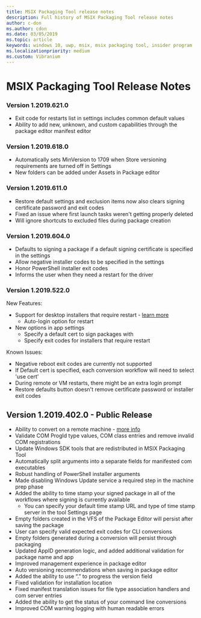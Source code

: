 ```yaml
---
title: MSIX Packaging Tool release notes
description: Full history of MSIX Packaging Tool release notes
author: c-don
ms.author: cdon
ms.date: 03/05/2019
ms.topic: article
keywords: windows 10, uwp, msix, msix packaging tool, insider program
ms.localizationpriority: medium
ms.custom: Vibranium
---
```


# MSIX Packaging Tool Release Notes

### Version 1.2019.621.0
- Exit code for restarts list in settings includes common default values
- Ability to add new, unknown, and custom capabilities through the package editor manifest editor

### Version 1.2019.618.0

- Automatically sets MinVersion to 1709 when Store versioning requirements are turned off in Settings
- New folders can be added under Assets in Package editor

### Version 1.2019.611.0

- Restore default settings and exclusion items now also clears signing certificate password and exit codes
- Fixed an issue where first launch tasks weren't getting properly deleted
- Will ignore shortcuts to excluded files during package creation

### Version 1.2019.604.0

- Defaults to signing a package if a default signing certificate is specified in the settings
- Allow negative installer codes to be specified in the settings
- Honor PowerShell installer exit codes
- Informs the user when they need a restart for the driver

### Version 1.2019.522.0

New Features:

- Support for desktop installers that require restart - [learn more](../support-restart.md)
    - Auto-login option for restart 
- New options in app settings
    - Specify a default cert to sign packages with 
    - Specify exit codes for installers that require restart
    
Known Issues:

- Negative reboot exit codes are currently not supported
- If Default cert is specified, each conversion workflow will need to select 'use cert'
- During remote or VM restarts, there might be an extra login prompt 
- Restore defaults button doesn't remove certificate password or installer exit codes

## Version 1.2019.402.0 - Public Release

 - Ability to convert on a remote machine - [more info](../remote-conversion-setup.md)
 - Validate COM ProgId type values, COM class entries and remove invalid COM registrations
 - Update Windows SDK tools that are redistributed in MSIX Packaging Tool 
 - Automatically split arguments into a separate fields for manifested com executables
 - Robust handling of PowerShell installer arguments
 - Made disabling Windows Update service a required step in the machine prep phase
- Added the ability to time stamp your signed package in all of the workflows where signing is currently available
    - You can specify your default time stamp URL and type of time stamp server in the tool Settings page 
- Empty folders created in the VFS of the Package Editor will persist after saving the package
- User can specify valid expected exit codes for CLI conversions
- Empty folders generated during a conversion will persist through packaging
- Updated AppID generation logic, and added additional validation for package name and app 
- Improved management experience in package editor
- Auto versioning recommendations when saving in package editor
- Added the ability to use “.” to progress the version field
- Fixed validation for installation location
- Fixed manifest translation issues for file type association handlers and com server entries
- Added the ability to get the status of your command line conversions
- Improved COM warning logging with human readable errors

